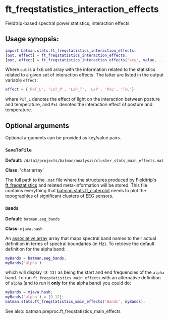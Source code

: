 ft_freqstatistics_interaction_effects
====

Fieldtrip-based spectral power statistics, interaction effects

## Usage synopsis:

````matlab
import batman.stats.ft_freqstatistics_interaction_effects;
[out, effect] = ft_freqstatistics_interaction_effects;
[out, effect] = ft_freqstatistics_interaction_effects('key', value, ...)
````

Where `out` is a 1x6 cell array with the information related to the
statistics related to a given set of interaction effects. The latter are
listed in the output variable `effect`:

````matlab
effect = {'PxT_L', 'LxT_P', 'LxP_T', 'LxP', 'PxL', 'TxL'}
````

where `PxT_L` denotes the effect of light on the interaction between 
posture and temperature, and `PxL` denotes the interaction effect of
posture and temperature.

## Optional arguments

Optional arguments can be provided as key/value pairs.

### `SaveToFile`

__Default:__
`/data1/projects/batman/analysis/cluster_stats_main_effects.mat`

__Class:__ 'char array'

The full path to the `.mat` file where the structures produced by
Fieldtrip's [ft_freqstatistics][ft_freqstatistics] and related
meta-information will be stored. This file contains everything that 
[batman.stats.ft_cluterplot][ft_clusterplot] needs to plot the
topographies of significant clusters of EEG sensors. 

[ft_freqstatistics]: http://fieldtrip.fcdonders.nl/reference/ft_freqstatistics
[ft_clusterplot]: ./ft_clusterplot.md


### `Bands`

__Default:__ `batman.eeg_bands`

__Class:__ `mjava.hash`

An [associative array][wiki-aarray] array that maps spectral band names
to their actual definition in terms of spectral boundaries (in Hz). To
retrieve the default definition for the alpha band:

````matlab
myBands = batman.eeg_bands;
myBands('alpha')
````

which will display `[8 13]` as being the start and end frequencies of the
`alpha` band. To run `ft_freqstatistics_main_effects` with an alternative
definition of `alpha` (and to run it __only__ for the alpha band) you
could do:

````matlab
myBands = mjava.hash;
myBands('alpha') = [9 12];
batman.stats.ft_freqstatistics_main_effects('Bands', myBands);
````

[wiki-aarray]: http://en.wikipedia.org/wiki/Associative_array

See also: batman.preproc.ft_freqstatistics_main_effects